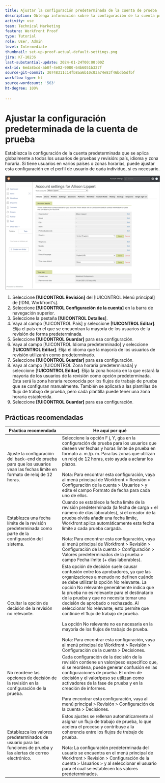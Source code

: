 ```yaml
---
title: Ajustar la configuración predeterminada de la cuenta de prueba
description: Obtenga información sobre la configuración de la cuenta predeterminada que se aplica globalmente a todos los usuarios de pruebas y revisión.
activity: use
team: Technical Marketing
feature: Workfront Proof
type: Tutorial
role: User, Admin
level: Intermediate
thumbnail: set-up-proof-actual-default-settings.png
jira: KT-10236
last-substantial-update: 2024-01-24T00:00:00Z
exl-id: 6eda8bcd-ab0f-4e02-9080-64b6051b327f
source-git-commit: 30748311c14fb8aa6b10c03a74e83f46bdb5dfbf
workflow-type: ht
source-wordcount: '563'
ht-degree: 100%

---
```


# Ajustar la configuración predeterminada de la cuenta de prueba

Establezca la configuración de la cuenta predeterminada que se aplica globalmente a todos los usuarios de pruebas y revisión: país, idioma y zona horaria. Si tiene usuarios en varios países o zonas horarias, puede ajustar esta configuración en el perfil de usuario de cada individuo, si es necesario.

![Ventana Configuración de la cuenta para la revisión](assets/proof-system-setups-default-account-settings.png)

1. Seleccione **[!UICONTROL Revisión]** del [!UICONTROL Menú principal] de [!DNL Workfront's].
1. Seleccione **[!UICONTROL Configuración de la cuenta]** en la barra de navegación superior.
1. Seleccione la pestaña **[!UICONTROL Detalles]**.
1. Vaya al campo [!UICONTROL País] y seleccione **[!UICONTROL Editar]**. Elija el país en el que se encuentran la mayoría de los usuarios de la revisión de forma predeterminada.
1. Seleccione **[!UICONTROL Guardar]** para esa configuración.
1. Vaya al campo [!UICONTROL Idioma predeterminado] y seleccione **[!UICONTROL Editar]**. Elija el idioma que la mayoría de los usuarios de revisión utilizarán como predeterminado.
1. Seleccione **[!UICONTROL Guardar]** para esa configuración.
1. Vaya al campo [!UICONTROL Zona horaria predeterminada] y seleccione **[!UICONTROL Editar]**. Elija la zona horaria en la que estará la mayoría de los usuarios de la revisión como opción predeterminada. Esta será la zona horaria reconocida por los flujos de trabajo de prueba que se configuran manualmente. También se aplicará a las plantillas de flujo de trabajo de prueba, pero cada plantilla puede tener una zona horaria establecida.
1. Seleccione **[!UICONTROL Guardar]** para esa configuración.

## Prácticas recomendadas


| Práctica recomendada | He aquí por qué |
|---|---|
| Ajuste la configuración del back-end de prueba para que los usuarios vean las fechas límite en formato de reloj de 12 horas. | Seleccione la opción F j, Y, gi:a en la configuración de prueba para los usuarios que deseen ver fechas y horas límite de prueba en formato a. m./p. m. Para las zonas que utilizan un reloj de 12 horas, esto ayuda a aclarar los plazos.<br> <br>Nota: Para encontrar esta configuración, vaya al menú principal de Workfront > Revisión > Configuración de la cuenta > Usuarios > y edite el campo Formato de fecha para cada uno de ellos. |
| Establezca una fecha límite de la revisión predeterminada como parte de la configuración del sistema. | Cuando se establece la fecha límite de la revisión predeterminada (la fecha de carga + el número de días laborables), si el creador de la prueba olvida añadir una fecha límite, Workfront aplica automáticamente esta fecha límite a cada prueba cargada.<br> <br>Nota: Para encontrar esta configuración, vaya al menú principal de Workfront > Revisión > Configuración de la cuenta > Configuración > Valores predeterminados de la prueba > campo Fecha límite (+ días laborables). |
| Ocultar la opción de decisión de la revisión no relevante. | Esta opción de decisión suele causar confusión entre los aprobadores, ya que las organizaciones a menudo no definen cuándo se debe utilizar la opción No relevante. La opción No relevante generalmente indica que la prueba no es relevante para el destinatario de la prueba y que no necesita tomar una decisión de aprobado o rechazado. Al seleccionar No relevante, esto permite que continúe el flujo de trabajo de prueba.<br> <br>La opción No relevante no es necesaria en la mayoría de los flujos de trabajo de prueba.<br> <br>Nota: Para encontrar esta configuración, vaya al menú principal de Workfront > Revisión > Configuración de la cuenta > Decisiones. |
| No reordene las opciones de decisión de la revisión en la configuración de la prueba. | Cada configuración de la decisión de la revisión contiene un valor/peso específico que, si se reordena, puede generar confusión en las configuraciones de prueba. El orden de decisión y el valor/peso se utilizan como activadores de la fase de prueba y en la creación de informes.<br> <br>Para encontrar esta configuración, vaya al menú principal > Revisión > Configuración de la cuenta > Decisiones. |
| Establezca los valores predeterminados de usuario para las funciones de prueba y las alertas de correo electrónico. | Estos ajustes se rellenan automáticamente al asignar un flujo de trabajo de prueba, lo que acelera el proceso y contribuye a la coherencia entre los flujos de trabajo de prueba.<br> <br>Nota: La configuración predeterminada del usuario se encuentra en el menú principal de Workfront > Revisión > Configuración de la cuenta > Usuarios > y al seleccionar el usuario para el cual se establecen los valores predeterminados. |
